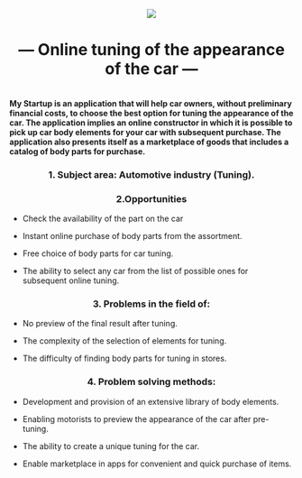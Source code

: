 <p align="center">
  <img src="https://static.vecteezy.com/system/resources/previews/000/623/448/original/auto-car-logo-template-vector-icon.jpg"/>
</p>
<h1 color:"red"; align="center"> — Online tuning of the appearance of the car —  </h1>


<br> **My Startup is an application that will help car owners, without preliminary financial costs, to choose the best option for tuning the appearance of the car. The application implies an online constructor in which it is possible to pick up car body elements for your car with subsequent purchase. The application also presents itself as a marketplace of goods that includes a catalog of body parts for purchase.**

<h3  align="center" >  1. Subject area: Automotive industry (Tuning).</h3>
<p> <h3 align="center">2.Opportunities</h3>
  
* Check the availability of the part on the car

* Instant online purchase of body parts from the assortment.
  
* Free choice of body parts for car tuning.

* The ability to select any car from the list of possible ones for subsequent online tuning.

</p>


<p> <h3 align="center"> 3. Problems in the field of:</h3>

* No preview of the final result after tuning.

* The complexity of the selection of elements for tuning.

* The difficulty of finding body parts for tuning in stores.
</p>



<p> <h3 align="center"> 4. Problem solving methods:</h3>


* Development and provision of an extensive library of body elements.
  
* Enabling motorists to preview the appearance of the car after pre-tuning.



* The ability to create a unique tuning for the car.


* Enable marketplace in apps for convenient and quick purchase of items.
</p>
